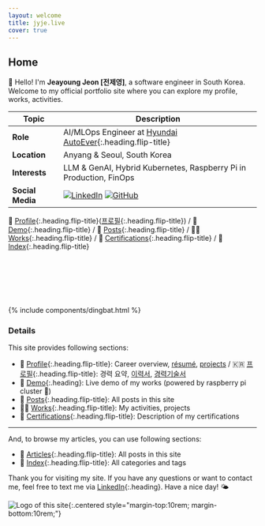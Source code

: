 ```yaml
---
layout: welcome
title: jyje.live
cover: true
---
```

## Home

🎉 Hello! I'm **Jeayoung Jeon [전제영]**, a software engineer in South Korea. Welcome to my official portfolio site where you can explore my profile, works, activities.

| Topic             | Description                                                        |
|-------------------|--------------------------------------------------------------------|
| **Role**          | AI/MLOps Engineer at [Hyundai AutoEver]{:.heading.flip-title}      |
| **Location**      | Anyang & Seoul, South Korea                                        |
| **Interests**     | LLM & GenAI, Hybrid Kubernetes, Raspberry Pi in Production, FinOps |
| **Social Media**  | [![LinkedIn](https://img.shields.io/badge/LinkedIn-jyje-blue.svg?logo=linkedin)](https://www.linkedin.com/in/jyje) [![GitHub](https://img.shields.io/badge/GitHub-jyje-green.svg?logo=github)](https://github.com/jyje) |

  💼 [Profile]{:.heading.flip-title}([프로필]{:.heading.flip-title})
/ 🚀 [Demo]{:.heading.flip-title}
/ 📝 [Posts]{:.heading.flip-title}
/ 🧑‍💻 [Works]{:.heading.flip-title}
/ 🪪 [Certifications]{:.heading.flip-title}
/ 🔖 [Index]{:.heading.flip-title}

<div style="margin-top: 7rem;">
  {% include components/dingbat.html %}
</div>

### Details

This site provides following sections:

- 💼 [Profile]{:.heading.flip-title}: Career overview, [résumé], [projects] / 🇰🇷 [프로필]{:.heading.flip-title}: 경력 요약, [이력서], [경력기술서]
- 🚀 [Demo]{:.heading}: Live demo of my works (powered by raspberry pi cluster 🐳)
- 📝 [Posts]{:.heading.flip-title}: All posts in this site
- 🧑‍💻 [Works]{:.heading.flip-title}: My activities, projects
- 🪪 [Certifications]{:.heading.flip-title}: Description of my certifications

---

And, to browse my articles, you can use following sections:

- 📜 [Articles]{:.heading.flip-title}: All posts in this site
- 🔖 [Index]{:.heading.flip-title}: All categories and tags

Thank you for visiting my site. If you have any questions or want to contact me, feel free to text me via [LinkedIn]{:.heading}. Have a nice day! 🌤️

![Logo of this site](assets/icons/icon-128x128.png){:.centered style="margin-top:10rem; margin-bottom:10rem;"}

[Profile]: profile "my-profile --verbose"
[프로필]: profile/ko "my-profile --verbose --language=ko"
[Résumé]: profile/resume "my-profile resume"
[이력서]: profile/ko/resume "my-profile resume --language=ko"
[Projects]: profile/projects "my-profile projects"
[경력기술서]: profile/ko/projects "my-profile projects --language=ko"
[Curriculum Vitae]: profile/cv "my-profile cv"
[CV]: profile/cv "my-profile cv"
[Posts]: posts
[Works]: works
[Certifications]: certifications
[Articles]: articles
[Index]: indice
[Blog]: blog
[Demo]: https://app.jyje.live "Demo: Raspberry Pi Cluster running 24/7"
[MAXST]: https://www.linkedin.com/company/maxst "LinkedIn profile of MAXST Co., Ltd."
[Hyundai AutoEver]: https://www.linkedin.com/company/hyundai-autoever "LinkedIn profile of Hyundai AutoEver"

[Mail]: mailto:jyjeon+portfolio@outlook.com?subject=To&nbsp;Jeayoung&nbsp;Jeon
[LinkedIn]: https://www.linkedin.com/in/jyje "LinkedIn profile of Jeayoung Jeon"

<!-- 🧑‍💻 Set-up and Run -->

<!-- bundle install -->
<!-- bundle update --bundler -->
<!-- bundle exec jekyll serve --force_polling --livereload -->
